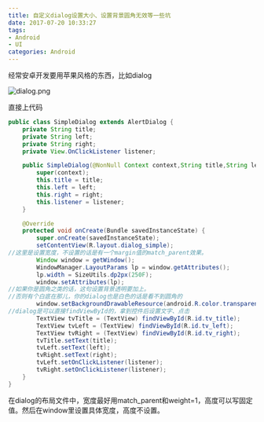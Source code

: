 ```yaml
---
title: 自定义dialog设置大小、设置背景圆角无效等一些坑
date: 2017-07-20 10:33:27
tags: 
- Android
- UI
categories: Android
---
```


经常安卓开发要用苹果风格的东西，比如dialog

![dialog.png](http://upload-images.jianshu.io/upload_images/2524531-dfdb942a05052da6.png?imageMogr2/auto-orient/strip%7CimageView2/2/w/1240)

直接上代码
```java
public class SimpleDialog extends AlertDialog {
    private String title;
    private String left;
    private String right;
    private View.OnClickListener listener;

    public SimpleDialog(@NonNull Context context,String title,String left,String right, View.OnClickListener listener) {
        super(context);
        this.title = title;
        this.left = left;
        this.right = right;
        this.listener = listener;
    }

    @Override
    protected void onCreate(Bundle savedInstanceState) {
        super.onCreate(savedInstanceState);
        setContentView(R.layout.dialog_simple);
//这里是设置宽度，不设置的话是有一个margin值的match_parent效果。
        Window window = getWindow();
        WindowManager.LayoutParams lp = window.getAttributes();
        lp.width = SizeUtils.dp2px(250F);
        window.setAttributes(lp);
//如果你是圆角之类的话，这句设置背景透明要加上。
//否则有个白底在那儿，你的dialog也是白色的话是看不到圆角的
        window.setBackgroundDrawableResource(android.R.color.transparent);
//dialog是可以直接findViewById的，拿到控件后设置文字、点击
        TextView tvTitle = (TextView) findViewById(R.id.tv_title);
        TextView tvLeft = (TextView) findViewById(R.id.tv_left);
        TextView tvRight = (TextView) findViewById(R.id.tv_right);
        tvTitle.setText(title);
        tvLeft.setText(left);
        tvRight.setText(right);
        tvLeft.setOnClickListener(listener);
        tvRight.setOnClickListener(listener);
    }
}
```
在dialog的布局文件中，宽度最好用match_parent和weight=1，高度可以写固定值。然后在window里设置具体宽度，高度不设置。